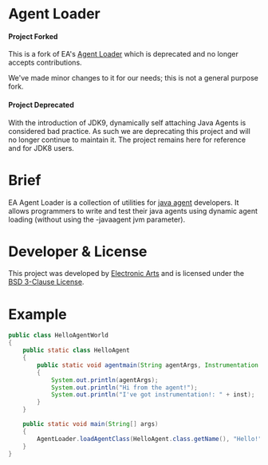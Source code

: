 Agent Loader
============

#### Project Forked

This is a fork of EA's [Agent Loader](https://github.com/electronicarts/ea-agent-loader) which is
deprecated and no longer accepts contributions.

We've made minor changes to it for our needs; this is not a general purpose fork.

#### Project Deprecated

With the introduction of JDK9, dynamically self attaching Java Agents is considered bad practice. As such we are deprecating this project and will no longer continue to maintain it.
The project remains here for reference and for JDK8 users.

Brief
============
EA Agent Loader is a collection of utilities for [java agent](https://docs.oracle.com/javase/8/docs/api/java/lang/instrument/package-summary.html) developers.
It allows programmers to write and test their java agents using dynamic agent loading (without using the -javaagent jvm parameter).

Developer & License
======
This project was developed by [Electronic Arts](http://www.ea.com) and is licensed under the [BSD 3-Clause License](LICENSE).

Example
=======
```java
public class HelloAgentWorld
{
    public static class HelloAgent
    {
        public static void agentmain(String agentArgs, Instrumentation inst)
        {
            System.out.println(agentArgs);
            System.out.println("Hi from the agent!");
            System.out.println("I've got instrumentation!: " + inst);
        }
    }

    public static void main(String[] args)
    {
        AgentLoader.loadAgentClass(HelloAgent.class.getName(), "Hello!");
    }
}
```
